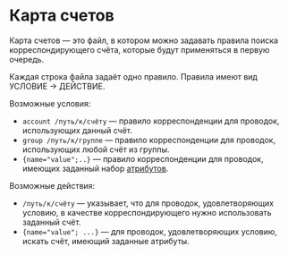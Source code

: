 # Карта счетов

Карта счетов — это файл, в котором можно задавать правила поиска
корреспондирующего счёта, которые будут применяться в первую очередь.

Каждая строка файла задаёт одно правило. Правила имеют вид УСЛОВИЕ -\>
ДЕЙСТВИЕ.

Возможные условия:

-   `account /путь/к/счёту` — правило корреспонденции для проводок,
    использующих данный счёт.
-   `group /путь/к/группе` — правило корреспонденции для проводок,
    использующих любой счёт из группы.
-   `{name="value";..}` — правило корреспонденции для проводок, имеющих
    заданный набор [атрибутов][Attributes].

Возможные действия:

-   `/путь/к/счёту` — указывает, что для проводок, удовлетворяющих
    условию, в качестве корреспондирующего нужно использовать заданный
    счёт.
-   `{name="value"; ...}` — для проводок, удовлетворяющих условию,
    искать счёт, имеющий заданные атрибуты.

[Attributes]: Attributes.md
